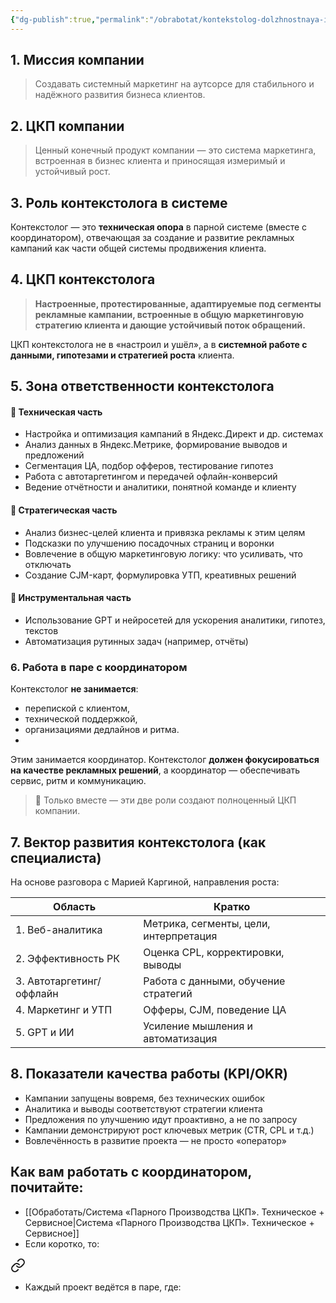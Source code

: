 ```yaml
---
{"dg-publish":true,"permalink":"/obrabotat/kontekstolog-dolzhnostnaya-instrukcziya/"}
---
```


## 1. Миссия компании

> Создавать системный маркетинг на аутсорсе для стабильного и надёжного развития бизнеса клиентов.

## 2. ЦКП компании

> Ценный конечный продукт компании — это система маркетинга, встроенная в бизнес клиента и приносящая измеримый и устойчивый рост.

## 3. Роль контекстолога в системе
Контекстолог — это **техническая опора** в парной системе (вместе с координатором), отвечающая за создание и развитие рекламных кампаний как части общей системы продвижения клиента.
## 4. ЦКП контекстолога

> **Настроенные, протестированные, адаптируемые под сегменты рекламные кампании, встроенные в общую маркетинговую стратегию клиента и дающие устойчивый поток обращений.**

ЦКП контекстолога не в «настроил и ушёл», а в **системной работе с данными, гипотезами и стратегией роста** клиента.

## 5. Зона ответственности контекстолога
#### 🔧 Техническая часть
* Настройка и оптимизация кампаний в Яндекс.Директ и др. системах
* Анализ данных в Яндекс.Метрике, формирование выводов и предложений
* Сегментация ЦА, подбор офферов, тестирование гипотез
* Работа с автотаргетингом и передачей офлайн-конверсий
* Ведение отчётности и аналитики, понятной команде и клиенту

#### 🧠 Стратегическая часть
* Анализ бизнес-целей клиента и привязка рекламы к этим целям
* Подсказки по улучшению посадочных страниц и воронки
* Вовлечение в общую маркетинговую логику: что усиливать, что отключать
* Создание CJM-карт, формулировка УТП, креативных решений

#### 🤖 Инструментальная часть
* Использование GPT и нейросетей для ускорения аналитики, гипотез, текстов
* Автоматизация рутинных задач (например, отчёты)
### **6. Работа в паре с координатором**
Контекстолог **не занимается**:
* перепиской с клиентом,
* технической поддержкой,
* организациями дедлайнов и ритма.
* 
Этим занимается координатор. Контекстолог **должен фокусироваться на качестве рекламных решений**, а координатор — обеспечивать сервис, ритм и коммуникацию.

> 🎯 Только вместе — эти две роли создают полноценный ЦКП компании.
## 7. Вектор развития контекстолога (как специалиста)
На основе разговора с Марией Каргиной, направления роста:

| Область                  | Кратко                                 |
| ------------------------ | -------------------------------------- |
| 1. Веб-аналитика         | Метрика, сегменты, цели, интерпретация |
| 2. Эффективность РК      | Оценка CPL, корректировки, выводы      |
| 3. Автотаргетинг/оффлайн | Работа с данными, обучение стратегий   |
| 4. Маркетинг и УТП       | Офферы, CJM, поведение ЦА              |
| 5. GPT и ИИ              | Усиление мышления и автоматизация      |
## 8. Показатели качества работы (KPI/OKR)

* Кампании запущены вовремя, без технических ошибок
* Аналитика и выводы соответствуют стратегии клиента
* Предложения по улучшению идут проактивно, а не по запросу
* Кампании демонстрируют рост ключевых метрик (CTR, CPL и т.д.)
* Вовлечённость в развитие проекта — не просто «оператор»

## Как вам работать с координатором, почитайте:
- [[Обработать/Система «Парного Производства ЦКП».  Техническое + Сервисное\|Система «Парного Производства ЦКП».  Техническое + Сервисное]]
- Если коротко, то: 
<div class="transclusion internal-embed is-loaded"><a class="markdown-embed-link" href="/obrabotat/sistema-parnogo-proizvodstva-cz-kp-tehnicheskoe-servisnoe/#133242" aria-label="Open link"><svg xmlns="http://www.w3.org/2000/svg" width="24" height="24" viewBox="0 0 24 24" fill="none" stroke="currentColor" stroke-width="2" stroke-linecap="round" stroke-linejoin="round" class="svg-icon lucide-link"><path d="M10 13a5 5 0 0 0 7.54.54l3-3a5 5 0 0 0-7.07-7.07l-1.72 1.71"></path><path d="M14 11a5 5 0 0 0-7.54-.54l-3 3a5 5 0 0 0 7.07 7.07l1.71-1.71"></path></svg></a><div class="markdown-embed">



- Каждый проект ведётся в паре, где: 

</div></div>

